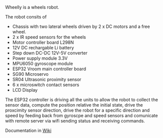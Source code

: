 Wheelly is a wheels robot.

The robot consits of

- Chassis with two lateral wheels driven by 2 x DC motors and a free wheel.
- 2 x IR speed sensors for the wheels
- Motor controller board L298N
- 12V DC rechargable Li battery
- Step down DC-DC 12V-5V converter
- Power supply module 3.3V
- MPU6050 gyroscope module
- ESP32 Vroom main controller board
- SG90 Microservo
- SR04 Ultrasonic proximity sensor
- 6 x microswitch contact sensors
- LCD Display

The ESP32 controller is driving all the units to allow the robot to collect the sensor data, compute the position relative the initial state, drive the proxcimity sensor direction, drive the robot for a specific direction and speed by feeding back from gyroscpe and speed sensors and comunicate with remote server via wifi sending status and receiving commands.

Documentation in [Wiki](https://github.com/m-marini/wheellino/wiki)
